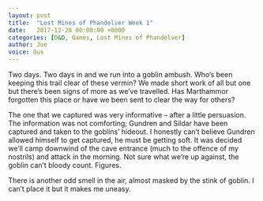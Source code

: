 ```yaml
---
layout: post
title:  "Lost Mines of Phandelver Week 1"
date:   2017-12-28 00:00:00 +0000
categories: [D&D, Games, Lost Mines of Phandelver]
author: Joe
voice: Gus
---
```

Two days. Two days in and we run into a goblin ambush. Who’s been keeping this trail clear of these vermin? <!-- more -->
We made short work of all but one but there’s been signs of more as we’ve travelled.
Has Marthammor forgotten this place or have we been sent to clear the way for others?

The one that we captured was very informative – after a little persuasion.
The information was not comforting; Gundren and Sildar have been captured and taken to the goblins’ hideout.
I honestly can’t believe Gundren allowed himself to get captured, he must be getting soft.
It was decided we’ll camp downwind of the cave entrance (much to the offence of my nostrils) and attack in the morning.
Not sure what we’re up against, the goblin can’t bloody count. Figures.

There is another odd smell in the air, almost masked by the stink of goblin. I can’t place it but it makes me uneasy.